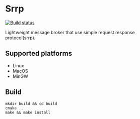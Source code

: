 # Srrp

[![Build status](
https://ci.appveyor.com/api/projects/status/vilmj1a3q2qg2ph0?svg=true)](https://ci.appveyor.com/project/yonzkon/srrp)

Lightweight message broker that use simple request response protocol(srrp).

## Supported platforms

- Linux
- MacOS
- MinGW

## Build
```
mkdir build && cd build
cmake ..
make && make install
```
